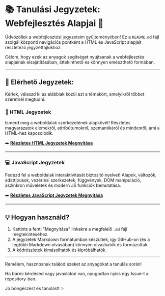 # 📚 Tanulási Jegyzetek: Webfejlesztés Alapjai 🚀

Üdvözöllek a webfejlesztési jegyzeteim gyűjteményében! Ez a `README.md` fájl szolgál központi navigációs pontként a HTML és JavaScript alapjait részletező jegyzetfájlokhoz.

Célom, hogy ezek az anyagok segítséget nyújtsanak a webfejlesztés alapjainak elsajátításában, áttekinthető és könnyen emészthető formában.

---

## 🎯 Elérhető Jegyzetek:

Kérlek, válaszd ki az alábbiak közül azt a témakört, amelyikről többet szeretnél megtudni:

### 📄 **HTML Jegyzetek**

Ismerd meg a weboldalak szerkezetének alapkövét! Részletes magyarázatok elemekről, attribútumokról, szemantikáról és mindenről, ami a HTML-hez kapcsolódik.

➡️ **[Részletes HTML Jegyzetek Megnyitása](./html.md)**

---

### 💻 **JavaScript Jegyzetek**

Fedezd fel a weboldalak interaktivitását biztosító nyelvet! Alapok, változók, adattípusok, vezérlési szerkezetek, függvények, DOM manipuláció, aszinkron műveletek és modern JS funkciók bemutatása.

➡️ **[Részletes JavaScript Jegyzetek Megnyitása](./javaScript.md)** 
<!-- Ha a fájl neve pl. javascript.md (kis j-vel), akkor itt is azt használd: ./javascript.md -->

---

## 💡 Hogyan használd?

1.  Kattints a fenti "Megnyitása" linkekre a megfelelő `.md` fájl megtekintéséhez.
2.  A jegyzetek Markdown formátumban készültek, így GitHub-on (és a legtöbb Markdown olvasóban) könnyen olvashatók és formázottak.
3.  A kódrészletek kimásolhatók és kipróbálhatók.

---

Remélem, hasznosnak találod ezeket az anyagokat a tanulás során!

Ha bármi kérdésed vagy javaslatod van, nyugodtan nyiss egy Issue-t a repository-ban.

Jó böngészést és tanulást! ✨